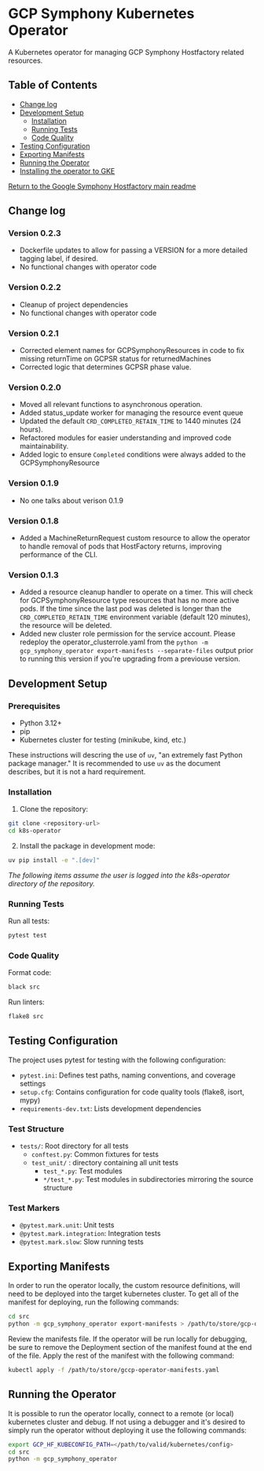 # GCP Symphony Kubernetes Operator

A Kubernetes operator for managing GCP Symphony Hostfactory related resources.

## Table of Contents

- [Change log](#change-log)
- [Development Setup](#development-setup)
  - [Installation](#installation)
  - [Running Tests](#running-tests)
  - [Code Quality](#code-quality)
- [Testing Configuration](#testing-config)
- [Exporting Manifests](#exporting-manifests)
- [Running the Operator](#running-operator)
- [Installing the operator to GKE](SYMPHONY_GKE_INSTALL.md)

[Return to the Google Symphony Hostfactory main readme](../README.md)

## <a id="change-log"></a>Change log

### Version 0.2.3
- Dockerfile updates to allow for passing a VERSION for a more detailed tagging label, if desired.
- No functional changes with operator code

### Version 0.2.2
- Cleanup of project dependencies
- No functional changes with operator code

### Version 0.2.1
- Corrected element names for GCPSymphonyResources in code to fix missing returnTime on
GCPSR status for returnedMachines
- Corrected logic that determines GCPSR phase value.

### Version 0.2.0
- Moved all relevant functions to asynchronous operation.
- Added status_update worker for managing the resource event queue
- Updated the default `CRD_COMPLETED_RETAIN_TIME` to 1440 minutes (24 hours).
- Refactored modules for easier understanding and improved code maintainability.
- Added logic to ensure `Completed` conditions were always added to the GCPSymphonyResource

### Version 0.1.9
- No one talks about verison 0.1.9

### Version 0.1.8
- Added a MachineReturnRequest custom resource to allow the operator to handle removal of pods
that HostFactory returns, improving performance of the CLI.

### Version 0.1.3
- Added a resource cleanup handler to operate on a timer. This will check for GCPSymphonyResource type resources that has no more active pods. If the time since the last pod was deleted is longer than the `CRD_COMPLETED_RETAIN_TIME` environment variable (default 120 minutes), the resource will be deleted.
- Added new cluster role permission for the service account. Please redeploy the operator_clusterrole.yaml from the `python -m gcp_symphony_operator export-manifests --separate-files` output prior to running this version if you're upgrading from a previouse version.  



## <a id="development-setup"></a>Development Setup

### Prerequisites

- Python 3.12+
- pip
- Kubernetes cluster for testing (minikube, kind, etc.)

These instructions will descring the use of `uv`, "an extremely fast Python package manager."  It is recommended to use `uv` as the document describes, but it is not a hard requirement.

### <a id="installation"></a>Installation

1. Clone the repository:

```bash
git clone <repository-url>
cd k8s-operator
```

2. Install the package in development mode:

```bash
uv pip install -e ".[dev]"

```

*The following items assume the user is logged into the k8s-operator directory of the repository.*

### <a id="running-tests"></a>Running Tests

Run all tests:

```bash
pytest test
```


### <a id="code-quality"></a>Code Quality

Format code:

```bash
black src
```

Run linters:

```bash
flake8 src
```

## <a id="testing-config"></a>Testing Configuration

The project uses pytest for testing with the following configuration:

- `pytest.ini`: Defines test paths, naming conventions, and coverage settings
- `setup.cfg`: Contains configuration for code quality tools (flake8, isort, mypy)
- `requirements-dev.txt`: Lists development dependencies

### Test Structure

- `tests/`: Root directory for all tests
  - `conftest.py`: Common fixtures for tests
  - `test_unit/` : directory containing all unit tests
    - `test_*.py`: Test modules
    - `*/test_*.py`: Test modules in subdirectories mirroring the source structure

### Test Markers

- `@pytest.mark.unit`: Unit tests
- `@pytest.mark.integration`: Integration tests
- `@pytest.mark.slow`: Slow running tests


## <a id="exporting-manifests"></a>Exporting Manifests
In order to run the operator locally, the custom resource definitions, will need to be deployed into the target kubernetes cluster. To get all of the manifest for deploying, run the following commands:

```bash
cd src
python -m gcp_symphony_operator export-manifests > /path/to/store/gcp-operator-manifests.yaml
```
Review the manifests file. If the operator will be run locally for debugging, be sure to remove the Deployment section of the manifest found at the end of the file.
Apply the rest of the manifest with the following command:
```bash
kubectl apply -f /path/to/store/gccp-operator-manifests.yaml
```

## <a id="running-operator"></a>Running the Operator

It is possible to run the operator locally, connect to a remote (or local) kubernetes cluster and debug. If not using a debugger and it's desired to simply run the operator without deploying it use the following commands:

```bash
export GCP_HF_KUBECONFIG_PATH=</path/to/valid/kubernetes/config>
cd src
python -m gcp_symphony_operator
```

